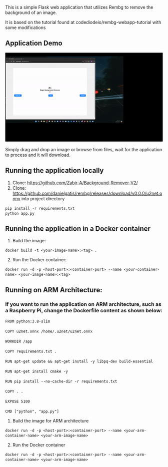 This is a simple Flask web application that utilizes Rembg to remove the background of an image.

It is based on the tutorial found at codediodeio/rembg-webapp-tutorial with some modifications

## Application Demo
![Alt text](demo.gif)

Simply drag and drop an image or browse from files, wait for the application to process and it will download. 

## Running the application locally

1. Clone: https://github.com/Zabir-A/Background-Remover-V2/
2. Clone: https://github.com/danielgatis/rembg/releases/download/v0.0.0/u2net.onnx into project directory

```
pip install -r requirements.txt
python app.py
```

## Running the application in a Docker container 

1. Build the image:
```
docker build -t <your-image-name>:<tag> .
```

2. Run the Docker container:
```
docker run -d -p <host-port>:<container-port> --name <your-container-name> <your-image-name>:<tag>
```

## Running on ARM Architecture:
### If you want to run the application on ARM architecture, such as a Raspberry Pi, change the Dockerfile content as shown below:
```
FROM python:3.8-slim

COPY u2net.onnx /home/.u2net/u2net.onnx

WORKDIR /app

COPY requirements.txt .

RUN apt-get update && apt-get install -y libpq-dev build-essential

RUN apt-get install cmake -y

RUN pip install --no-cache-dir -r requirements.txt

COPY . .

EXPOSE 5100

CMD ["python", "app.py"]
```
1. Build the image for ARM architecture
```
docker run -d -p <host-port>:<container-port> --name <your-arm-container-name> <your-arm-image-name>
```
2. Run the Docker container
```
docker run -d -p <host-port>:<container-port> --name <your-arm-container-name> <your-arm-image-name>
```
